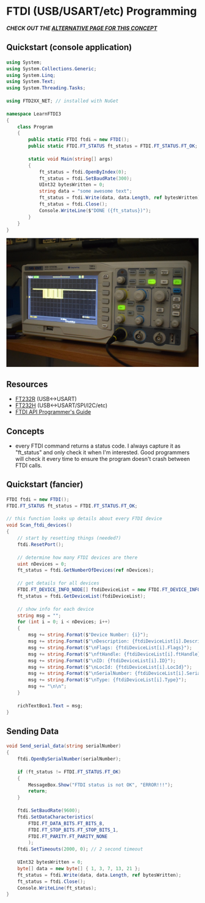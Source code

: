 # FTDI (USB/USART/etc) Programming

***CHECK OUT THE [ALTERNATIVE PAGE FOR THIS CONCEPT](https://github.com/swharden/AVR-projects/tree/master/FTDI%202017-04-29%20bitbang%20max7219%207seg)***


## Quickstart (console application)
```cs
using System;
using System.Collections.Generic;
using System.Linq;
using System.Text;
using System.Threading.Tasks;

using FTD2XX_NET; // installed with NuGet

namespace LearnFTDI3
{
    class Program
    {
        public static FTDI ftdi = new FTDI();
        public static FTDI.FT_STATUS ft_status = FTDI.FT_STATUS.FT_OK;

        static void Main(string[] args)
        {
            ft_status = ftdi.OpenByIndex(0);
            ft_status = ftdi.SetBaudRate(300);
            UInt32 bytesWritten = 0;
            string data = "some awesome text";
            ft_status = ftdi.Write(data, data.Length, ref bytesWritten);
            ft_status = ftdi.Close();
            Console.WriteLine($"DONE ({ft_status})");
        }
    }
}

```

![](misc/usart.jpg)


## Resources
* [FT232R](http://www.ftdichip.com/Products/ICs/FT232R.htm) (USB<->USART)
* [FT232H](http://www.ftdichip.com/Products/ICs/FT232R.htm) (USB<->USART/SPI/I2C/etc)
* [FTDI API Programmer's Guide](
http://www.ftdichip.com/Support/Documents/ProgramGuides/D2XX_Programmer's_Guide(FT_000071).pdf)

## Concepts
* every FTDI command returns a status code. I always capture it as "ft_status" and only check it when I'm interested. Good programmers will check it every time to ensure the program doesn't crash between FTDI calls.

## Quickstart (fancier)
```cs
FTDI ftdi = new FTDI();
FTDI.FT_STATUS ft_status = FTDI.FT_STATUS.FT_OK;
        
// this function looks up details about every FTDI device
void Scan_ftdi_devices()
{
    // start by resetting things (needed?)
    ftdi.ResetPort();

    // determine how many FTDI devices are there
    uint nDevices = 0;
    ft_status = ftdi.GetNumberOfDevices(ref nDevices);

    // get details for all devices
    FTDI.FT_DEVICE_INFO_NODE[] ftdiDeviceList = new FTDI.FT_DEVICE_INFO_NODE[nDevices];
    ft_status = ftdi.GetDeviceList(ftdiDeviceList);

    // show info for each device
    string msg = "";
    for (int i = 0; i < nDevices; i++)
    {
        msg += string.Format($"Device Number: {i}");
        msg += string.Format($"\nDescription: {ftdiDeviceList[i].Description}");
        msg += string.Format($"\nFlags: {ftdiDeviceList[i].Flags}");
        msg += string.Format($"\nftHandle: {ftdiDeviceList[i].ftHandle}");
        msg += string.Format($"\nID: {ftdiDeviceList[i].ID}");
        msg += string.Format($"\nLocId: {ftdiDeviceList[i].LocId}");
        msg += string.Format($"\nSerialNumber: {ftdiDeviceList[i].SerialNumber}");
        msg += string.Format($"\nType: {ftdiDeviceList[i].Type}");
        msg += "\n\n";
    }
    
    richTextBox1.Text = msg;
}

```

## Sending Data
```cs
void Send_serial_data(string serialNumber)
{
    ftdi.OpenBySerialNumber(serialNumber);

    if (ft_status != FTDI.FT_STATUS.FT_OK)
    {
        MessageBox.Show("FTDI status is not OK", "ERROR!!!");
        return;
    }

    ftdi.SetBaudRate(9600);
    ftdi.SetDataCharacteristics(
        FTDI.FT_DATA_BITS.FT_BITS_8, 
        FTDI.FT_STOP_BITS.FT_STOP_BITS_1, 
        FTDI.FT_PARITY.FT_PARITY_NONE
        );
    ftdi.SetTimeouts(2000, 0); // 2 second timeout

    UInt32 bytesWritten = 0;
    byte[] data = new byte[] { 1, 3, 7, 13, 21 };
    ft_status = ftdi.Write(data, data.Length, ref bytesWritten);
    ft_status = ftdi.Close();
    Console.WriteLine(ft_status);
}
```
